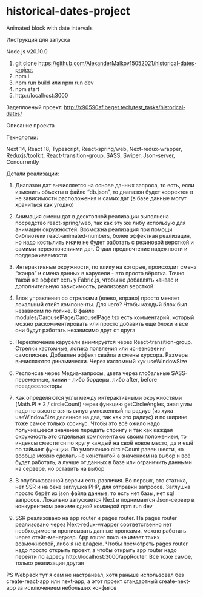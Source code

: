 # historical-dates-project
Animated block with date intervals

Инструкция для запуска

Node.js v20.10.0

1. git clone https://github.com/AlexanderMalkov15052021/historical-dates-project
2. npm i
3. npm run build или npm run dev
4. npm start
5. http://localhost:3000

Задеплоеный проект: http://x90590af.beget.tech/test_tasks/historical-dates/


Описание проекта

Технологии:

Next 14, React 18, Typescript,  React-spring/web, Next-redux-wrapper, Reduxjs/toolkit,  React-transition-group, SASS, Swiper, Json-server, Concurrently

Детали реализации:

1. Диапазон дат вычисляется на основе данных запроса, то есть, если изменить объекты в файле “db.json”, то диапазон будет корректен в не зависимости расположения и самих дат (в базе данные могут храниться как угодно)


2. Анимация смены дат в десктопной реализации выполнена посредство react-spring/web, так как эту же либу использую для анимации окружностей. Возможна реализация при помощи библиотеки react-animated-numbers, более эффектная реализация, но надо костылить иначе не будет работать с резиновой версткой и самими переключениями дат. Отдал предпочтение надежности и поддерживаемости


3. Интерактивные окружности, по клику на которые, происходит смена “жанра” и смена данных в карусели - это просто вёрстка. Точно такой же эффект есть у Fabric.js, чтобы не добавлять канвас и дополнительную зависимость, реализовал версткой


4. Блок управления со стрелками (влево, вправо) просто меняет локальный стейт компоненты. Для чего? Чтобы каждый блок был независим по логике. В файле modules/CarouselPage/CarouselPage.tsx есть комментарий, который можно раскомментировать или просто добавить еще блоки и все они будут работать независимо друг от друга


5. Переключение карусели анимируется через React-transition-group. Стрелки кастомные, логика появления или исчезновения самописная. Добавлен эффект свайпа и смены курсора. Размеры вычисляются динамически. Через кастомный хук useWindowSize


6. Респонсив через Медиа-запросы, цвета через глобальные SASS-переменные, линии - либо бордеры, либо after, before псевдоселекторы


7. Как определяются углы между интерактивными окружностями (Math.PI * 2 / circleCount) через функцию getCircleAngles, зная углы надо по высоте взять синус умноженный на радиус (из хука useWindowSize деленное на два, так как это радиус)  и по ширине тоже самое только косинус. Чтобы это всё ожило надо получившееся значение передать спрингу и так как каждая окружность это отдельная компонента со своим положением, то индексы сместятся по кругу каждый на своё новое место, да и ещё по тайминг функции.  По умолчанию circleCount равен шести, но вообще можно сделать не константой а значением на выбор и всё будет работать, а лучше от данных в базе или ограничить данными на сервере, но оставить на выбор


8. В опубликованной версии есть различия. Во первых, это статика, нет SSR и на беке заглушка PHP, для отправки запросов. Заглушка просто берёт из json файла данные, то есть нет базы, нет sql запросов. Локально запускается Next и поднимается Json-сервер в конкурентном режиме одной командой npm run dev


9. SSR реализовано на app router и pages router. На pages router реализовано через Next-redux-wrapper соответственно нет необходимости прописывать данные пропсами, можно работать через стейт-менеджер. App router пока не имеет таких возможностей, либо я не владею. Чтобы посмотреть pages router надо просто открыть проект, а чтобы открыть app router надо перейти по адресу http://localhost:3000/appRouter. Всё тоже самое, только реализация другая

PS Webpack тут я сам не настраивал, хотя раньше использовал без create-react-app или next-app, а этот проект стандартный create-next-app за исключением небольших конфигов